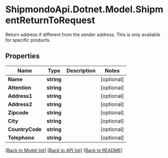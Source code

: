 # ShipmondoApi.Dotnet.Model.ShipmentReturnToRequest
Return address if different from the sender address. This is only available for specific products.

## Properties

Name | Type | Description | Notes
------------ | ------------- | ------------- | -------------
**Name** | **string** |  | [optional] 
**Attention** | **string** |  | [optional] 
**Address1** | **string** |  | [optional] 
**Address2** | **string** |  | [optional] 
**Zipcode** | **string** |  | [optional] 
**City** | **string** |  | [optional] 
**CountryCode** | **string** |  | [optional] 
**Telephone** | **string** |  | [optional] 

[[Back to Model list]](../README.md#documentation-for-models) [[Back to API list]](../README.md#documentation-for-api-endpoints) [[Back to README]](../README.md)


